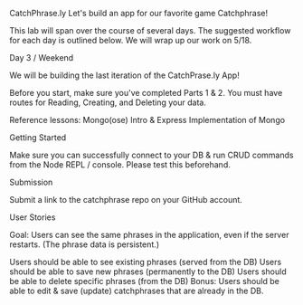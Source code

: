 CatchPhrase.ly
Let's build an app for our favorite game Catchphrase!

This lab will span over the course of several days. The suggested workflow for each day is outlined below. We will wrap up our work on 5/18.

Day 3 / Weekend

We will be building the last iteration of the CatchPrase.ly App!

Before you start, make sure you've completed Parts 1 & 2. You must have routes for Reading, Creating, and Deleting your data.

Reference lessons: Mongo(ose) Intro & Express Implementation of Mongo

Getting Started

Make sure you can successfully connect to your DB & run CRUD commands from the Node REPL / console. Please test this beforehand.

Submission

Submit a link to the catchphrase repo on your GitHub account.

User Stories

Goal: Users can see the same phrases in the application, even if the server restarts. (The phrase data is persistent.)

Users should be able to see existing phrases (served from the DB)
Users should be able to save new phrases (permanently to the DB)
Users should be able to delete specific phrases (from the DB)
Bonus: Users should be able to edit & save (update) catchphrases that are already in the DB.
